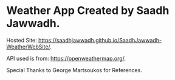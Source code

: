 # Weather App Created by Saadh Jawwadh.

Hosted Site: https://saadhjawwadh.github.io/SaadhJawwadh-WeatherWebSite/.

API used is from: https://openweathermap.org/.

Special Thanks to George Martsoukos for References.
